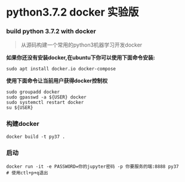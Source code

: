 # python3.7.2 docker 实验版
### build python 3.7.2 with docker

> 从源码构建一个常用的python3机器学习开发docker

**如果你还没有安装docker,在ubuntu下你可以使用下面命令安装:**

```shell
sudo apt install docker.io docker-compose
```
**使用下面命令让当前用户获得docker控制权**
```shell
sudo groupadd docker
sudo gpasswd -a ${USER} docker
sudo systemctl restart docker
su ${USER}
```

### 构建docker
```shell
docker build -t py37 .
```

### 启动
```
docker run -it -e PASSWORD=你的jupyter密码 -p 你要服务的端:8888 py37
# 使用ctl+p+q退出
```